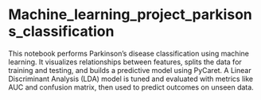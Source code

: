 # Machine_learning_project_parkisons_classification

This notebook performs Parkinson’s disease classification using machine learning. It visualizes relationships between features, splits the data for training and testing, and builds a predictive model using PyCaret. A Linear Discriminant Analysis (LDA) model is tuned and evaluated with metrics like AUC and confusion matrix, then used to predict outcomes on unseen data.
